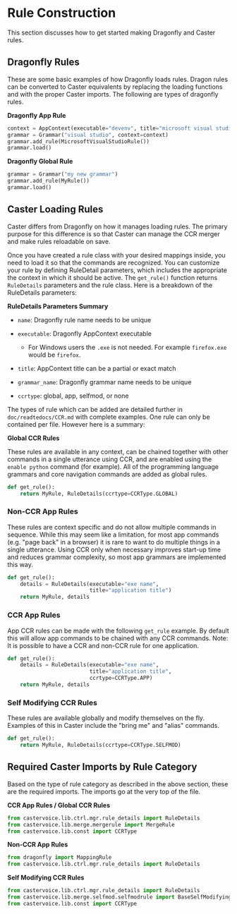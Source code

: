 # Rule Construction

This section discusses how to get started making Dragonfly and Caster rules. 

## Dragonfly Rules

These are some basic examples of how Dragonfly loads rules. Dragon rules can be converted to Caster equivalents by replacing the loading functions and with the proper Caster imports. The following are types of dragonfly rules.

**Dragonfly App Rule**

```python
context = AppContext(executable="devenv", title="microsoft visual studio")
grammar = Grammar("visual studio", context=context)
grammar.add_rule(MicrosoftVisualStudioRule())
grammar.load()
```

**Dragonfly Global Rule**

```python
grammar = Grammar("my new grammar")
grammar.add_rule(MyRule())
grammar.load()
```

## Caster Loading Rules

Caster differs from Dragonfly on how it manages loading rules. The primary purpose for this difference is so that Caster can manage the CCR merger and make rules reloadable on save. 

Once you have created a rule class with your desired mappings inside, you need to load it so that the commands are recognized.  You can customize your rule by defining RuleDetail parameters, which includes the appropriate the context in which it should be active.  The `get_rule()` function returns `RuleDetails` parameters and the rule class. Here is a breakdown of the RuleDetails parameters:

**RuleDetails Parameters Summary** 

- `name`:  Dragonfly rule name needs to be unique

- `executable`:  Dragonfly AppContext executable
  - For Windows users the `.exe` is not needed. For example `firefox.exe`  would be `firefox`.

- `title`:  AppContext title can be a partial or exact match

- `grammar_name`:  Dragonfly grammar name needs to be unique

- `ccrtype`:  global, app, selfmod, or none

 The types of rule which can be added are detailed further in `doc/readtedocs/CCR.md` with complete examples. One rule can only be contained per file. However here is a summary:

**Global CCR Rules**

These rules are available in any context, can be chained together with other commands in a single utterance using CCR, and are enabled using the `enable python` command (for example). All of the programming language grammars and core navigation commands are added as global rules.

```python
def get_rule():
    return MyRule, RuleDetails(ccrtype=CCRType.GLOBAL)
```

### Non-CCR App Rules
These rules are context specific and do not allow multiple commands in sequence. While this may seem like a limitation, for most app commands (e.g. "page back" in a browser) it is rare to want to do multiple things in a single utterance. Using CCR only when necessary improves start-up time and reduces grammar complexity, so most app grammars are implemented this way.

```python
def get_rule():
    details = RuleDetails(executable="exe name", 
                          title="application title")
    return MyRule, details
```

### CCR App Rules
App CCR rules can be made with the following `get_rule` example. By default this will allow app commands to be chained with any CCR commands. Note: It is possible to have a CCR and non-CCR rule for one application. 
```python
def get_rule():
    details = RuleDetails(executable="exe name", 
                          title="application title",
                          ccrtype=CCRType.APP)
    return MyRule, details
```

### Self Modifying CCR Rules
These rules are available globally and modify themselves on the fly. Examples of this in Caster include the "bring me" and "alias" commands.
```python
def get_rule():
    return MyRule, RuleDetails(ccrtype=CCRType.SELFMOD)
```



## Required Caster Imports by Rule Category

Based on the type of rule category as described in the above section, these are the required imports. The imports go at the very top of the file.

**CCR App Rules / Global CCR Rules**

```python
from castervoice.lib.ctrl.mgr.rule_details import RuleDetails
from castervoice.lib.merge.mergerule import MergeRule
from castervoice.lib.const import CCRType
```

**Non-CCR App Rules**

```python
from dragonfly import MappingRule
from castervoice.lib.ctrl.mgr.rule_details import RuleDetails
```

**Self Modifying CCR Rules**

```python
from castervoice.lib.ctrl.mgr.rule_details import RuleDetails
from castervoice.lib.merge.selfmod.selfmodrule import BaseSelfModifyingRule
from castervoice.lib.const import CCRType
```





